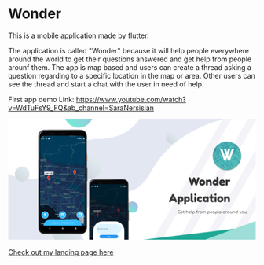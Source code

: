 # Wonder

This is a mobile application made by flutter. 

The application is called "Wonder" because it will help people everywhere around the world to get their questions answered and get help from people arounf them. 
The app is map based and users can create a thread asking a question regarding to a specific location in the map or area.
Other users can see the thread and start a chat with the user in need of help. 

First app demo Link:
https://www.youtube.com/watch?v=WdTuFsY9_FQ&ab_channel=SaraNersisian


![alt text](https://github.com/saraNersisian/Wonder_Mobile_Application/blob/master/Image/app%20feature%20poster.png?raw=true)

 [ Check out my landing page here ](https://saranersisian.github.io/Wonder_landingPage/)
